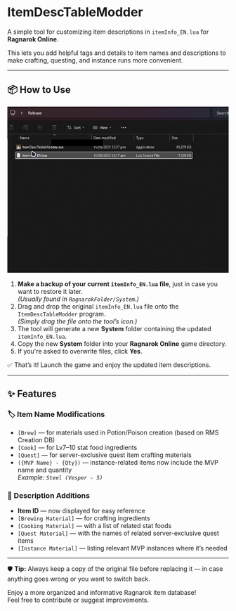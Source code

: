 # ItemDescTableModder

A simple tool for customizing item descriptions in `itemInfo_EN.lua` for **Ragnarok Online**.

This lets you add helpful tags and details to item names and descriptions to make crafting, questing, and instance runs more convenient.

---

## 📦 How to Use

![Usage](Misc/Doc/how-to-use.gif)

1. **Make a backup of your current `itemInfo_EN.lua` file**, just in case you want to restore it later.  
   _(Usually found in `RagnarokFolder/System`.)_
2. Drag and drop the original `itemInfo_EN.lua` file onto the `ItemDescTableModder` program.  
   _(Simply drag the file onto the tool’s icon.)_
3. The tool will generate a new **System** folder containing the updated `itemInfo_EN.lua`.
4. Copy the new **System** folder into your **Ragnarok Online** game directory.
5. If you're asked to overwrite files, click **Yes**.

✅ That’s it! Launch the game and enjoy the updated item descriptions.

---

## ✨ Features

### 🏷️ Item Name Modifications
- `[Brew]` — for materials used in Potion/Poison creation (based on RMS Creation DB)
- `[Cook]` — for Lv7–10 stat food ingredients
- `[Quest]` — for server-exclusive quest item crafting materials
- `({MVP Name} - {Qty})` — instance-related items now include the MVP name and quantity  
  _Example: `Steel (Vesper - 5)`_

### 📝 Description Additions
- **Item ID** — now displayed for easy reference
- `[Brewing Material]` — for crafting ingredients
- `[Cooking Material]` — with a list of related stat foods
- `[Quest Material]` — with the names of related server-exclusive quest items
- `[Instance Material]` — listing relevant MVP instances where it’s needed

---

🛡️ **Tip:** Always keep a copy of the original file before replacing it — in case anything goes wrong or you want to switch back.

Enjoy a more organized and informative Ragnarok item database!  
Feel free to contribute or suggest improvements.

